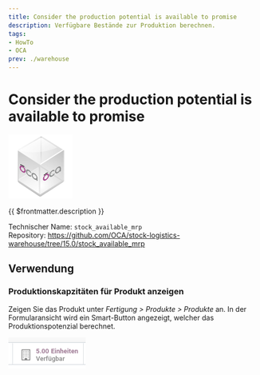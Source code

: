 ```yaml
---
title: Consider the production potential is available to promise
description: Verfügbare Bestände zur Produktion berechnen.
tags:
- HowTo
- OCA
prev: ./warehouse
---
```

# Consider the production potential is available to promise
![icon_oca_app](attachments/icon_oca_app.png)

{{ $frontmatter.description }}

Technischer Name: `stock_available_mrp`\
Repository: <https://github.com/OCA/stock-logistics-warehouse/tree/15.0/stock_available_mrp>

## Verwendung

### Produktionskapzitäten für Produkt anzeigen

Zeigen Sie das Produkt unter *Fertigung > Produkte > Produkte* an. In der Formularansicht wird ein Smart-Button angezeigt, welcher das Produktionspotenzial berechnet.

![](attachments/Stock%20Available%20MRP.png)